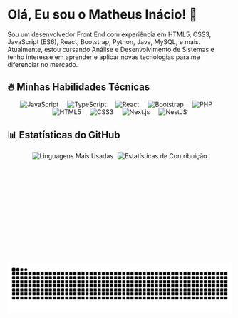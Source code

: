 # Olá, Eu sou o Matheus Inácio! 👋

Sou um desenvolvedor Front End com experiência em HTML5, CSS3, JavaScript (ES6), React, Bootstrap, Python, Java, MySQL, e mais. Atualmente, estou cursando Análise e Desenvolvimento de Sistemas e tenho interesse em aprender e aplicar novas tecnologias para me diferenciar no mercado.

## 🔥 Minhas Habilidades Técnicas

<div align="center">
  <img src="https://cdn.jsdelivr.net/gh/devicons/devicon/icons/javascript/javascript-original.svg" height="40" alt="JavaScript" />
  <img width="12" />
  <img src="https://cdn.jsdelivr.net/gh/devicons/devicon/icons/typescript/typescript-original.svg" height="40" alt="TypeScript" />
  <img width="12" />
  <img src="https://cdn.jsdelivr.net/gh/devicons/devicon/icons/react/react-original.svg" height="40" alt="React" />
  <img width="12" />
  <img src="https://cdn.jsdelivr.net/gh/devicons/devicon/icons/bootstrap/bootstrap-original.svg" height="40" alt="Bootstrap" />
  <img width="12" />
  <img src="https://cdn.jsdelivr.net/gh/devicons/devicon/icons/php/php-original.svg" height="40" alt="PHP" />
  <img width="12" />
  <img src="https://cdn.jsdelivr.net/gh/devicons/devicon/icons/html5/html5-original.svg" height="40" alt="HTML5" />
  <img width="12" />
  <img src="https://cdn.jsdelivr.net/gh/devicons/devicon/icons/css3/css3-original.svg" height="40" alt="CSS3" />
  <img width="12" />
  <img src="https://cdn.jsdelivr.net/gh/devicons/devicon/icons/nextjs/nextjs-original.svg" height="40" alt="Next.js" />
  <img width="12" />
  <img src="https://cdn.jsdelivr.net/gh/devicons/devicon/icons/nestjs/nestjs-original.svg" height="40" alt="NestJS" />
</div>

## 📊 Estatísticas do GitHub

<div align="center" style="display: flex; flex-direction: row; justify-content: center; gap: 10px;">
  <img src="https://github-readme-stats.vercel.app/api/top-langs?username=MatheusInacio-Git&locale=pt-br&hide_title=false&layout=compact&card_width=320&langs_count=6&theme=vision-friendly-dark&hide_border=false&order=2" height="250" alt="Linguagens Mais Usadas" />
  <img src="https://streak-stats.demolab.com?user=MatheusInacio-Git&locale=en&mode=weekly&theme=vision-friendly-dark&hide_border=false&border_radius=5&order=3" height="250" alt="Estatísticas de Contribuição" />
</div>

<img src="https://raw.githubusercontent.com/MatheusInacio-Git/MatheusInacio-Git/output/snake.svg" alt="Snake animation" />
